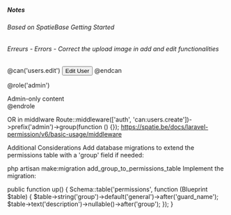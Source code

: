 ##### Notes
###### Based on SpatieBase Getting Started
###### Erreurs - Errors - Correct the upload image in add and edit functionalities
@can('users.edit')
    <button>Edit User</button>
@endcan

@role('admin')
    <div>Admin-only content</div>
@endrole

OR in middlware
Route::middleware(['auth', 'can:users.create'])->prefix('admin')->group(function () {});
https://spatie.be/docs/laravel-permission/v6/basic-usage/middleware



Additional Considerations
Add database migrations to extend the permissions table with a 'group' field if needed:

php artisan make:migration add_group_to_permissions_table
Implement the migration:

public function up()
{
    Schema::table('permissions', function (Blueprint $table) {
        $table->string('group')->default('general')->after('guard_name');
        $table->text('description')->nullable()->after('group');
    });
}
